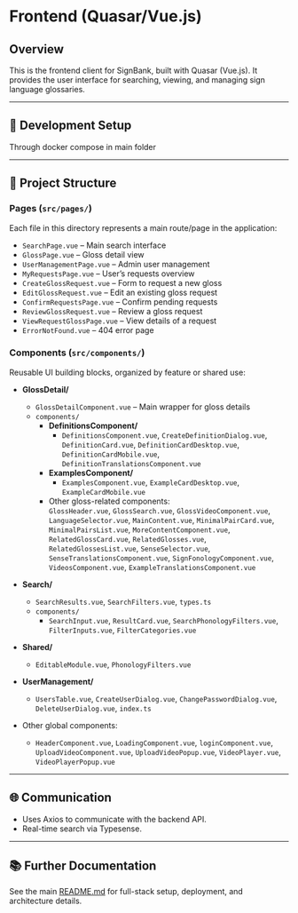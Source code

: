 # Frontend (Quasar/Vue.js)

## Overview

This is the frontend client for SignBank, built with Quasar (Vue.js). It provides the user interface for searching, viewing, and managing sign language glossaries.

---

## 🚀 Development Setup

Through docker compose in main folder

---

## 📁 Project Structure

### Pages (`src/pages/`)
Each file in this directory represents a main route/page in the application:
- `SearchPage.vue` – Main search interface
- `GlossPage.vue` – Gloss detail view
- `UserManagementPage.vue` – Admin user management
- `MyRequestsPage.vue` – User’s requests overview
- `CreateGlossRequest.vue` – Form to request a new gloss
- `EditGlossRequest.vue` – Edit an existing gloss request
- `ConfirmRequestsPage.vue` – Confirm pending requests
- `ReviewGlossRequest.vue` – Review a gloss request
- `ViewRequestGlossPage.vue` – View details of a request
- `ErrorNotFound.vue` – 404 error page

### Components (`src/components/`)
Reusable UI building blocks, organized by feature or shared use:

- **GlossDetail/**
  - `GlossDetailComponent.vue` – Main wrapper for gloss details
  - `components/`
    - **DefinitionsComponent/**
      - `DefinitionsComponent.vue`, `CreateDefinitionDialog.vue`, `DefinitionCard.vue`, `DefinitionCardDesktop.vue`, `DefinitionCardMobile.vue`, `DefinitionTranslationsComponent.vue`
    - **ExamplesComponent/**
      - `ExamplesComponent.vue`, `ExampleCardDesktop.vue`, `ExampleCardMobile.vue`
    - Other gloss-related components:  
      `GlossHeader.vue`, `GlossSearch.vue`, `GlossVideoComponent.vue`, `LanguageSelector.vue`, `MainContent.vue`, `MinimalPairCard.vue`, `MinimalPairsList.vue`, `MoreContentComponent.vue`, `RelatedGlossCard.vue`, `RelatedGlosses.vue`, `RelatedGlossesList.vue`, `SenseSelector.vue`, `SenseTranslationsComponent.vue`, `SignFonologyComponent.vue`, `VideosComponent.vue`, `ExampleTranslationsComponent.vue`

- **Search/**
  - `SearchResults.vue`, `SearchFilters.vue`, `types.ts`
  - `components/`
    - `SearchInput.vue`, `ResultCard.vue`, `SearchPhonologyFilters.vue`, `FilterInputs.vue`, `FilterCategories.vue`

- **Shared/**
  - `EditableModule.vue`, `PhonologyFilters.vue`

- **UserManagement/**
  - `UsersTable.vue`, `CreateUserDialog.vue`, `ChangePasswordDialog.vue`, `DeleteUserDialog.vue`, `index.ts`

- Other global components:
  - `HeaderComponent.vue`, `LoadingComponent.vue`, `loginComponent.vue`, `UploadVideoComponent.vue`, `UploadVideoPopup.vue`, `VideoPlayer.vue`, `VideoPlayerPopup.vue`

---

## 🌐 Communication

- Uses Axios to communicate with the backend API.
- Real-time search via Typesense.

---

## 📚 Further Documentation

See the main [README.md](../README.md) for full-stack setup, deployment, and architecture details.
